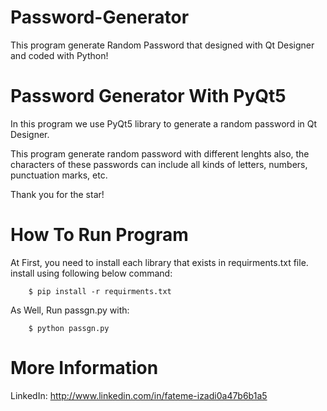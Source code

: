 # Password-Generator
This program generate Random Password that designed with Qt Designer and coded with Python!



# Password Generator With PyQt5
In this program we use PyQt5 library to generate a random password in Qt Designer.

This program generate random password with different lenghts also, the characters of these passwords can include all kinds of letters, numbers, punctuation marks, etc.

Thank you for the star!




# How To Run Program
At First, you need to install each library that exists in requirments.txt file.
install using following below command:

        $ pip install -r requirments.txt

As Well, Run passgn.py with:

        $ python passgn.py



# More Information

LinkedIn: http://www.linkedin.com/in/fateme-izadi0a47b6b1a5
